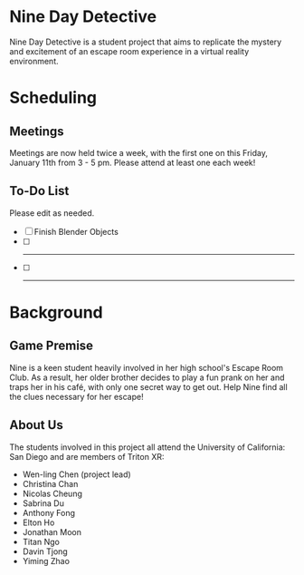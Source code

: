 # Nine Day Detective
Nine Day Detective is a student project that aims to replicate the mystery and excitement of an escape room experience in a virtual reality environment.

# Scheduling

## Meetings
Meetings are now held twice a week, with the first one on this Friday, January 11th from 3 - 5 pm. Please attend at least one each week!

## To-Do List 
Please edit as needed.

- [ ] Finish Blender Objects
- [ ] _____
- [ ] _____

# Background 

## Game Premise
Nine is a keen student heavily involved in her high school's Escape Room Club. As a result, her older brother decides to play a 
fun prank on her and traps her in his café, with only one secret way to get out. Help Nine find all the clues necessary for her escape!

## About Us
The students involved in this project all attend the University of California: San Diego and are members of Triton XR:
- Wen-ling Chen (project lead)
- Christina Chan   
- Nicolas Cheung  
- Sabrina Du  
- Anthony Fong  
- Elton Ho  
- Jonathan Moon  
- Titan Ngo  
- Davin Tjong 
- Yiming Zhao  
                               
                               
                                                                                                                                           




